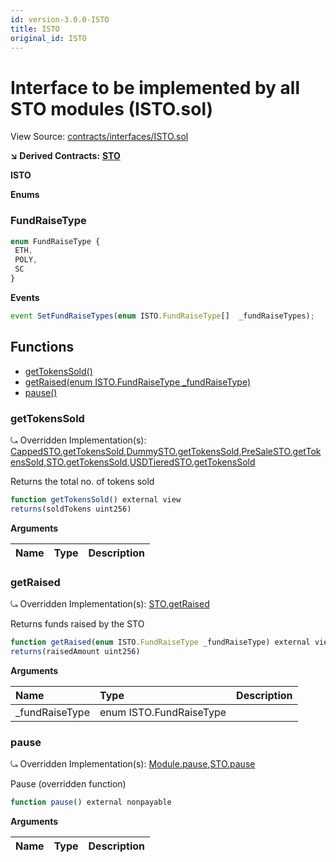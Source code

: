 ```yaml
---
id: version-3.0.0-ISTO
title: ISTO
original_id: ISTO
---
```


# Interface to be implemented by all STO modules \(ISTO.sol\)

View Source: [contracts/interfaces/ISTO.sol](https://github.com/PolymathNetwork/polymath-core/tree/096ba240a927c98e1f1a182d2efee7c4c4c1dfc5/contracts/interfaces/ISTO.sol)

**↘ Derived Contracts:** [**STO**](https://github.com/PolymathNetwork/polymath-core/tree/096ba240a927c98e1f1a182d2efee7c4c4c1dfc5/docs/api/STO.md)

**ISTO**

**Enums**

### FundRaiseType

```javascript
enum FundRaiseType {
 ETH,
 POLY,
 SC
}
```

**Events**

```javascript
event SetFundRaiseTypes(enum ISTO.FundRaiseType[]  _fundRaiseTypes);
```

## Functions

* [getTokensSold\(\)](isto.md#gettokenssold)
* [getRaised\(enum ISTO.FundRaiseType \_fundRaiseType\)](isto.md#getraised)
* [pause\(\)](isto.md#pause)

### getTokensSold

⤿ Overridden Implementation\(s\): [CappedSTO.getTokensSold](https://github.com/PolymathNetwork/polymath-core/tree/096ba240a927c98e1f1a182d2efee7c4c4c1dfc5/docs/api/CappedSTO.md#gettokenssold),[DummySTO.getTokensSold](https://github.com/PolymathNetwork/polymath-core/tree/096ba240a927c98e1f1a182d2efee7c4c4c1dfc5/docs/api/DummySTO.md#gettokenssold),[PreSaleSTO.getTokensSold](https://github.com/PolymathNetwork/polymath-core/tree/096ba240a927c98e1f1a182d2efee7c4c4c1dfc5/docs/api/PreSaleSTO.md#gettokenssold),[STO.getTokensSold](https://github.com/PolymathNetwork/polymath-core/tree/096ba240a927c98e1f1a182d2efee7c4c4c1dfc5/docs/api/STO.md#gettokenssold),[USDTieredSTO.getTokensSold](https://github.com/PolymathNetwork/polymath-core/tree/096ba240a927c98e1f1a182d2efee7c4c4c1dfc5/docs/api/USDTieredSTO.md#gettokenssold)

Returns the total no. of tokens sold

```javascript
function getTokensSold() external view
returns(soldTokens uint256)
```

**Arguments**

| Name | Type | Description |
| :--- | :--- | :--- |


### getRaised

⤿ Overridden Implementation\(s\): [STO.getRaised](https://github.com/PolymathNetwork/polymath-core/tree/096ba240a927c98e1f1a182d2efee7c4c4c1dfc5/docs/api/STO.md#getraised)

Returns funds raised by the STO

```javascript
function getRaised(enum ISTO.FundRaiseType _fundRaiseType) external view
returns(raisedAmount uint256)
```

**Arguments**

| Name | Type | Description |
| :--- | :--- | :--- |
| \_fundRaiseType | enum ISTO.FundRaiseType |  |

### pause

⤿ Overridden Implementation\(s\): [Module.pause](https://github.com/PolymathNetwork/polymath-core/tree/096ba240a927c98e1f1a182d2efee7c4c4c1dfc5/docs/api/Module.md#pause),[STO.pause](https://github.com/PolymathNetwork/polymath-core/tree/096ba240a927c98e1f1a182d2efee7c4c4c1dfc5/docs/api/STO.md#pause)

Pause \(overridden function\)

```javascript
function pause() external nonpayable
```

**Arguments**

| Name | Type | Description |
| :--- | :--- | :--- |


